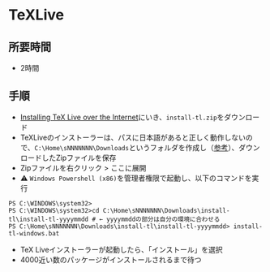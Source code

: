 # TeXLive

## 所要時間

- 2時間

## 手順

- [Installing TeX Live over the Internet](https://www.tug.org/texlive/acquire-netinstall.html)にいき、`install-tl.zip`をダウンロード
- TeXLiveのインストーラーは、パスに日本語があると正しく動作しないので、`C:\Home\sNNNNNNN\Downloads`というフォルダを作成し（[参考](pc-virtualbox-vagrant.md)）、ダウンロードしたZipファイルを保存
- Zipファイルを右クリック > ここに展開
- :warning: `Windows Powershell (x86)`を管理者権限で起動し、以下のコマンドを実行
```
PS C:\WINDOWS\system32>
PS C:\WINDOWS\system32>cd C:\Home\sNNNNNNN\Downloads\install-tl\install-tl-yyyymmdd # ← yyyymmddの部分は自分の環境に合わせる
PS C:\Home\sNNNNNNN\Downloads\install-tl\install-tl-yyyymmdd> install-tl-windows.bat
```
- TeX Liveインストーラーが起動したら、「インストール」を選択
- 4000近い数のパッケージがインストールされるまで待つ
